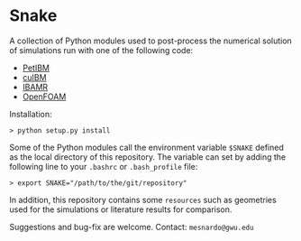 # Snake

A collection of Python modules used to post-process the numerical solution
of simulations run with one of the following code:
* [PetIBM](https://github.com/barbagroup/PetIBM)
* [cuIBM](https://github.com/barbaGroup/cuIBM)
* [IBAMR](https://github.com/IBAMR/IBAMR)
* [OpenFOAM](www.openfoam.com)

Installation:

    > python setup.py install


Some of the Python modules call the environment variable `$SNAKE` defined as the local directory of this repository.
The variable can set by adding the following line to your `.bashrc` 
or `.bash_profile` file:

	> export SNAKE="/path/to/the/git/repository"


In addition, this repository contains some `resources` such as geometries used 
for the simulations or literature results for comparison.

Suggestions and bug-fix are welcome.
Contact: `mesnardo@gwu.edu`
